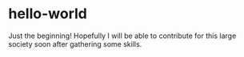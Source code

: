 # hello-world
Just the beginning!
Hopefully I will be able to contribute for this large society soon after gathering some skills.
